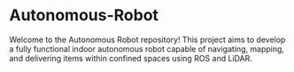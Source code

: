 # Autonomous-Robot
Welcome to the Autonomous Robot repository! This project aims to develop a fully functional indoor autonomous robot capable of navigating, mapping, and delivering items within confined spaces using ROS and LiDAR.
